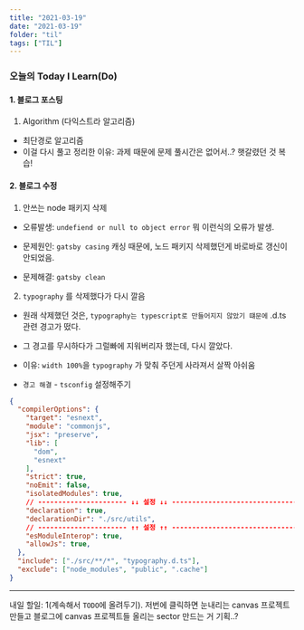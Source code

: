 ```yaml
---
title: "2021-03-19"
date: "2021-03-19"
folder: "til"
tags: ["TIL"]
---
```


### 오늘의 Today I Learn(Do)

#### 1. 블로그 포스팅
 1. Algorithm (다익스트라 알고리즘)
   - 최단경로 알고리즘
   - 이걸 다시 풀고 정리한 이유: 과제 때문에 문제 풀시간은 없어서..? 
   햇갈렸던 것 복습!
 
#### 2. 블로그 수정
 1. 안쓰는 node 패키지 삭제
  - 오류발생: `undefiend or null to object error` 뭐 이런식의 오류가 발생.
  - 문제원인: `gatsby casing` 캐싱 때문에, 노드 패키지 삭제했던게 바로바로 갱신이 안되었음.

  - 문제해결: `gatsby clean`

  2. `typography` 를 삭제했다가 다시 깔음
   - 원래 삭제했던 것은, `typography는 typescript로 만들어지지 않았기 떄문에` .d.ts 관련 경고가 떴다.

   - 그 경고를 무시하다가 그럴빠에 지워버리자 했는데, 다시 깔았다.
   - 이유: `width 100%`을 `typography` 가 맞춰 주던게 사라져서 살짝 아쉬움
   
   - `경고 해결` - `tsconfig` 설정해주기
```json
{
  "compilerOptions": {
    "target": "esnext",
    "module": "commonjs",
    "jsx": "preserve",
    "lib": [
      "dom",
      "esnext"
    ],
    "strict": true,
    "noEmit": false,
    "isolatedModules": true,
    // ---------------------- ↓↓ 설정 ↓↓ -------------------------------------//
    "declaration": true,
    "declarationDir": "./src/utils",
    // ---------------------- ↑↑ 설정 ↑↑ -------------------------------------//
    "esModuleInterop": true,
    "allowJs": true,
  },
  "include": ["./src/**/*", "typography.d.ts"],
  "exclude": ["node_modules", "public", ".cache"]
}
```

-------
내일 할일:
 1(계속해서 `TODO`에 올려두기). 저번에 클릭하면 눈내리는 canvas 프로젝트 만들고 블로그에 canvas 프로젝트들 올리는 sector 만드는 거 기획..?
 
